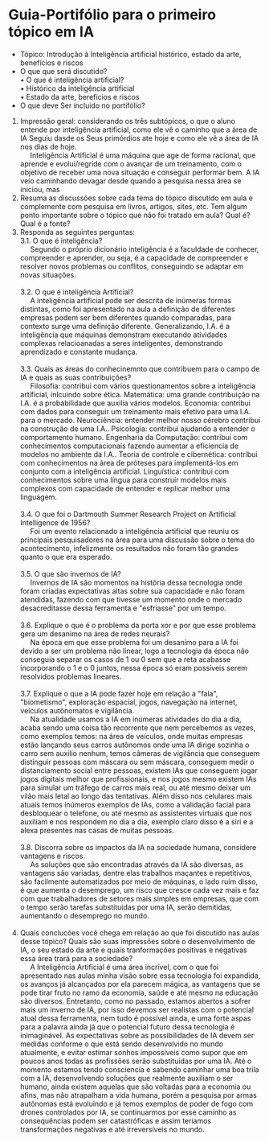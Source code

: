 # Guia-Portifólio para o primeiro tópico em IA
* Tópico: Introdução à Inteligência artificial
histórico, estado da arte, benefícios e riscos
* O que que será discutido?<br>
• O que é inteligência artificial?<br>
• Histórico da inteligência artificial<br>
• Estado da arte, bereficios e riscos<br>
* O que deve Ser incluido no portifólio?
1. Impressão geral: considerando os três subtópicos, o
que o aluno entende por inteligência artificial, como
ele vê o caminho que a área de IA Seguiu dasde os
Seus primórdios ate hoje e como ele vê a área de IA nos
dias de hoje.<br>
&nbsp;&nbsp;&nbsp;&nbsp;&nbsp;Inteligência Artificial é uma máquina que age de forma racional, que aprende e evolui/regride com o avançar de um treinamento, com o objetivo de receber uma nova situação e conseguir performar bem. A IA veio caminhando devagar desde quando a pesquisa nessa área se iniciou, mas 
2. Resuma as discussões sobre cada tema do tópico discutido em aula e complemente com pesquisa em livros, 
artigos, sites, etc. Tem algum ponto importante sobre o tópico que não foi tratado em aula? Qual é? Qual é a fonte?<br>
3. Responda as seguintes perguntas:<br>
  3.1. O que é inteligência?<br>
  &nbsp;&nbsp;&nbsp;&nbsp;&nbsp;Segundo o próprio dicionário inteligência é a faculdade de conhecer, compreender e aprender, ou seja, é a capacidade de compreender e resolver novos problemas ou conflitos, conseguindo se adaptar em novas situações.<br><br>
  3.2. O que é inteligência Artificial?<br>
  &nbsp;&nbsp;&nbsp;&nbsp;&nbsp;A inteligência artificial pode ser descrita de inúmeras formas distintas, como foi apresentado na aula a definição de diferentes empresas podem ser bem diferentes quando comparadas, para contexto surge uma definição diferente. Generalizando, I.A. é a inteligência que máquinas demonstram executando atividades complexas relacioanadas a seres inteligentes, demonstrando aprendizado e constante mudança.<br><br>
  3.3. Quais as áreas do conhecinemnto que contribuem para o campo de IA e quais as suas contribuições?<br>
  &nbsp;&nbsp;&nbsp;&nbsp;&nbsp;Filosofia: contribui com vários questionamentos sobre a inteligência artificial, inlcuindo sobre ética. Matemática: uma grande contribuição na I.A. é a probabilidade que auxilia vários modelos. Economia: contribui com dados para conseguir um treinamento mais efetivo para uma I.A. para o mercado. Neurociência: entender melhor nosso cérebro contribui na construção de uma I.A.. Psicologia: contribui ajudando a entender o comportamento humano. Engenharia da Computação: contribui com conhecimentos computacionais fazendo aumentar a eficiencia de modelos no ambiente da I.A.. Teoria de controle e cibernética: contribui com conhecimentos na área de próteses para implementá-los em conjunto com a inteligência artificial. Linguística: contribui com conhecimentos sobre uma língua para construir modelos mais complexos com capacidade de entender e replicar melhor uma linguagem.<br><br>
  3.4. O que foi o Dartmouth Summer Research Project on Artificial Intelligence de 1956?<br>
  &nbsp;&nbsp;&nbsp;&nbsp;&nbsp;Foi um evento relacionado a inteligência artificial que reuniu os principais pesquisadores na área para uma discussão sobre o tema do acontecimento, infelizmente os resultados não foram tão grandes quanto o que era esperado.<br><br>
  3.5. O que são invernos de IA?<br>
  &nbsp;&nbsp;&nbsp;&nbsp;&nbsp;Invernos de IA são momentos na história dessa tecnologia onde foram criadas expectativas altas sobre sua capacidade e não foram atendidas, fazendo com que tivesse um momento onde o mercado desacreditasse dessa ferramenta e "esfriasse" por um tempo.<br><br>
  3.6. Explique o que é o problema da porta xor e por que esse problema gera um desanimo na área de redes neurais?<br>
  &nbsp;&nbsp;&nbsp;&nbsp;&nbsp;Na época em que esse problema foi um desanimo para a IA foi devido a ser um problema não linear, logo a tecnologia da época não conseguia separar os casos de 1 ou 0 sem que a reta acabasse incorporando o 1 e o 0 juntos, nessa época só eram possíveis serem resolvidos problemas lineares.<br><br>
  3.7. Explique o que a IA pode fazer hoje em relação a "fala", "biometismo", exploração espacial, jogos, navegação na internet, veículos autônomatos e vigilância.<br>
  &nbsp;&nbsp;&nbsp;&nbsp;&nbsp;Na atualidade usamos a IA em inúmeras atividades do dia a dia, acaba sendo uma coisa tão recorrente que nem percebemos as vezes, como exemplos temos: na área de veículos, onde muitas empresas estão lançando seus carros autônomos onde uma IA dirige sozinha o carro sem auxilio nenhum, temos câmeras de vigilância que conseguem distinguir pessoas com máscara ou sem máscara, conseguem medir o distanciamento social entre pessoas, existem IAs que conseguem jogar jogos digitais melhor que profissionais, e nos jogos mesmo existem IAs para simular um tráfego de carros mais real, ou até mesmo deixar um vilão mais letal ao longo das tentativas. Além disso nos celulares mais atuais temos inúmeros exemplos de IAs, como a validação facial para desbloquear o telefone, ou até mesmo as assistentes virtuais que nos auxiliam e nos respondem no dia a dia, exemplo claro disso é a siri e a alexa presentes nas casas de muitas pessoas.  <br><br>
  3.8. Discorra sobre os impactos da IA na sociedade humana, considere vantagens e riscos.<br>
  &nbsp;&nbsp;&nbsp;&nbsp;&nbsp;As soluções que são encontradas através da IA são diversas, as vantagens são variadas, dentre elas trabalhos maçantes e repetitivos, são facilmente automatizados por meio de máquinas, o lado ruim disso, é que aumenta o desemprego, um risco que cresce cada vez mais e faz com que trabalhadores de setores mais simples em empresas, que com o tempo serão tarefas substituidas por uma IA, serão demitidas, aumentando o desemprego no mundo.<br><br>
4. Quais conclucões você chega em relação ao que foi discutido nas aulas desse tópico? Quais são suas impressões sobre o desenvolvimento de IA, o seu estado da arte 
e quais tranformações positivas e negativas essa área trará para a sociedade?<br>
&nbsp;&nbsp;&nbsp;&nbsp;&nbsp;A Inteligência Artificial é uma área incrível, com o que foi apresentado nas aulas minha visão sobre essa tecnologia foi expandida, os avanços já alcançados por ela parecem mágica, as vantagens que se pode tirar fruto no ramo da economia, saúde e até mesmo na educação são diversos. Entretanto, como no passado, estamos abertos a sofrer mais um inverno de IA, por isso devemos ser realistas com o potencial atual dessa ferramenta, nem tudo é possível ainda, e uma forte aspas para a palavra ainda já que o potencial futuro dessa tecnologia é inimaginável. As expectativas sobre as possibilidades de IA devem ser medidas conforme o que está sendo desenvolvido no mundo atualmente, e evitar estimar sonhos impossíveis como supor que em poucos anos todas as profissões serão substituidas por uma IA. Até o momento estamos tendo consciencia e sabendo caminhar uma boa trila com a IA, desenvolvendo soluções que realmente auxiliam o ser humano, ainda existem aquelas que são voltadas para a economia ou afins, mas não atrapalham a vida humana, porém a pesquisa por armas autônomas está evoluindo e já temos exemplos de poder de fogo com drones controlados por IA, se continuarmos por esse caminho as consequências podem ser catastróficas e assim teriamos transformações negativas e até irreversíveis no mundo.
